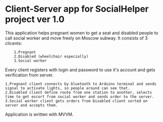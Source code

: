 # Client-Server app for SocialHelper project ver 1.0
   This application helps pregnant women to get a seat and disabled people to call social worker and move freely on Moscow subway.
    It consists of 3 clicents:
    
        1.Pregnant
        2.Disabled (wheelchair especially)
        3.Social worker
        
Every client registers with login and password to use it's account and gets verification from server.

    1.Pregnant client connects by bluetooth to Arduino terminal and sends signal to activate lights, so people around can see that.
    2.Disabled client define route from one station to another, selects time to get escort from social worker and sends order to the server.
    3.Social worker client gets orders from Disabled client sorted on server and accepts them.
    
Application is written with MVVM.

